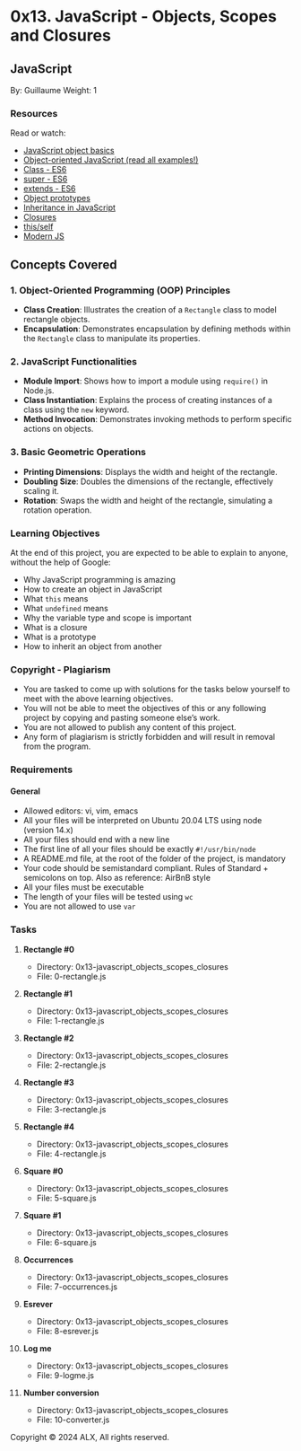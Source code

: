 # 0x13. JavaScript - Objects, Scopes and Closures
## JavaScript
By: Guillaume
Weight: 1

### Resources
Read or watch:
- [JavaScript object basics](https://developer.mozilla.org/en-US/docs/Learn/JavaScript/Objects/Basics)
- [Object-oriented JavaScript (read all examples!)](https://developer.mozilla.org/en-US/docs/Learn/JavaScript/Objects/Classes_in_JavaScript)
- [Class - ES6](https://developer.mozilla.org/en-US/docs/Web/JavaScript/Reference/Classes)
- [super - ES6](https://developer.mozilla.org/en-US/docs/Web/JavaScript/Reference/Operators/super)
- [extends - ES6](https://developer.mozilla.org/en-US/docs/Web/JavaScript/Reference/Classes/extends)
- [Object prototypes](https://developer.mozilla.org/en-US/docs/Learn/JavaScript/Objects/Object_prototypes)
- [Inheritance in JavaScript](https://developer.mozilla.org/en-US/docs/Learn/JavaScript/Objects/Classes_in_JavaScript)
- [Closures](https://developer.mozilla.org/en-US/docs/Web/JavaScript/Closures)
- [this/self](https://alistapart.com/article/getoutbindingsituations/)
- [Modern JS](https://github.com/mbeaudru/modern-js-cheatsheet)

## Concepts Covered

### 1. Object-Oriented Programming (OOP) Principles
   - **Class Creation**: Illustrates the creation of a `Rectangle` class to model rectangle objects.
   - **Encapsulation**: Demonstrates encapsulation by defining methods within the `Rectangle` class to manipulate its properties.

### 2. JavaScript Functionalities
   - **Module Import**: Shows how to import a module using `require()` in Node.js.
   - **Class Instantiation**: Explains the process of creating instances of a class using the `new` keyword.
   - **Method Invocation**: Demonstrates invoking methods to perform specific actions on objects.

### 3. Basic Geometric Operations
   - **Printing Dimensions**: Displays the width and height of the rectangle.
   - **Doubling Size**: Doubles the dimensions of the rectangle, effectively scaling it.
   - **Rotation**: Swaps the width and height of the rectangle, simulating a rotation operation.

### Learning Objectives
At the end of this project, you are expected to be able to explain to anyone, without the help of Google:
- Why JavaScript programming is amazing
- How to create an object in JavaScript
- What `this` means
- What `undefined` means
- Why the variable type and scope is important
- What is a closure
- What is a prototype
- How to inherit an object from another

### Copyright - Plagiarism
- You are tasked to come up with solutions for the tasks below yourself to meet with the above learning objectives.
- You will not be able to meet the objectives of this or any following project by copying and pasting someone else’s work.
- You are not allowed to publish any content of this project.
- Any form of plagiarism is strictly forbidden and will result in removal from the program.

### Requirements
#### General
- Allowed editors: vi, vim, emacs
- All your files will be interpreted on Ubuntu 20.04 LTS using node (version 14.x)
- All your files should end with a new line
- The first line of all your files should be exactly `#!/usr/bin/node`
- A README.md file, at the root of the folder of the project, is mandatory
- Your code should be semistandard compliant. Rules of Standard + semicolons on top. Also as reference: AirBnB style
- All your files must be executable
- The length of your files will be tested using `wc`
- You are not allowed to use `var`

### Tasks
1. **Rectangle #0**
    - Directory: 0x13-javascript_objects_scopes_closures
    - File: 0-rectangle.js

2. **Rectangle #1**
    - Directory: 0x13-javascript_objects_scopes_closures
    - File: 1-rectangle.js

3. **Rectangle #2**
    - Directory: 0x13-javascript_objects_scopes_closures
    - File: 2-rectangle.js

4. **Rectangle #3**
    - Directory: 0x13-javascript_objects_scopes_closures
    - File: 3-rectangle.js

5. **Rectangle #4**
    - Directory: 0x13-javascript_objects_scopes_closures
    - File: 4-rectangle.js

6. **Square #0**
    - Directory: 0x13-javascript_objects_scopes_closures
    - File: 5-square.js

7. **Square #1**
    - Directory: 0x13-javascript_objects_scopes_closures
    - File: 6-square.js

8. **Occurrences**
    - Directory: 0x13-javascript_objects_scopes_closures
    - File: 7-occurrences.js

9. **Esrever**
    - Directory: 0x13-javascript_objects_scopes_closures
    - File: 8-esrever.js

10. **Log me**
    - Directory: 0x13-javascript_objects_scopes_closures
    - File: 9-logme.js

11. **Number conversion**
    - Directory: 0x13-javascript_objects_scopes_closures
    - File: 10-converter.js

Copyright © 2024 ALX, All rights reserved.

